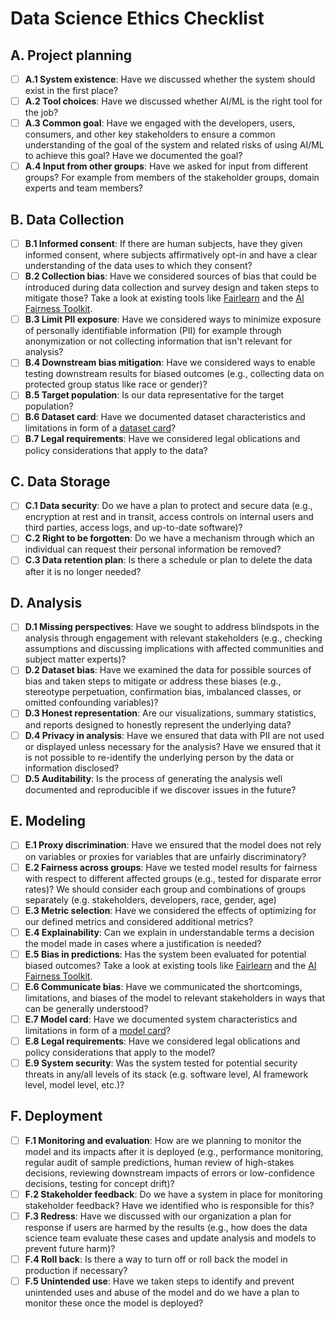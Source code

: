 # Data Science Ethics Checklist

## A. Project planning
 - [ ] **A.1 System existence**: Have we discussed whether the system should exist in the first place?
 - [ ] **A.2 Tool choices**: Have we discussed whether AI/ML is the right tool for the job?
 - [ ] **A.3 Common goal**: Have we engaged with the developers, users, consumers, and other key stakeholders to ensure a common understanding of the goal of the system and related risks of using AI/ML to achieve this goal? Have we documented the goal?
 - [ ] **A.4 Input from other groups**: Have we asked for input from different groups? For example from members of the stakeholder groups, domain experts and team members?

## B. Data Collection
 - [ ] **B.1 Informed consent**: If there are human subjects, have they given informed consent, where subjects affirmatively opt-in and have a clear understanding of the data uses to which they consent?
 - [ ] **B.2 Collection bias**: Have we considered sources of bias that could be introduced during data collection and survey design and taken steps to mitigate those? Take a look at existing tools like [Fairlearn](https://fairlearn.org) and the [AI Fairness Toolkit](https://github.com/Trusted-AI/AIF360).
 - [ ] **B.3 Limit PII exposure**: Have we considered ways to minimize exposure of personally identifiable information (PII) for example through anonymization or not collecting information that isn't relevant for analysis?
 - [ ] **B.4 Downstream bias mitigation**: Have we considered ways to enable testing downstream results for biased outcomes (e.g., collecting data on protected group status like race or gender)?
 - [ ] **B.5 Target population**: Is our data representative for the target population?
 - [ ] **B.6 Dataset card**: Have we documented dataset characteristics and limitations in form of a [dataset card](dataset_card_template.md)?
 - [ ] **B.7 Legal requirements**: Have we considered legal oblications and policy considerations that apply to the data?

## C. Data Storage
 - [ ] **C.1 Data security**: Do we have a plan to protect and secure data (e.g., encryption at rest and in transit, access controls on internal users and third parties, access logs, and up-to-date software)?
 - [ ] **C.2 Right to be forgotten**: Do we have a mechanism through which an individual can request their personal information be removed?
 - [ ] **C.3 Data retention plan**: Is there a schedule or plan to delete the data after it is no longer needed?

## D. Analysis
 - [ ] **D.1 Missing perspectives**: Have we sought to address blindspots in the analysis through engagement with relevant stakeholders (e.g., checking assumptions and discussing implications with affected communities and subject matter experts)?
 - [ ] **D.2 Dataset bias**: Have we examined the data for possible sources of bias and taken steps to mitigate or address these biases (e.g., stereotype perpetuation, confirmation bias, imbalanced classes, or omitted confounding variables)?
 - [ ] **D.3 Honest representation**: Are our visualizations, summary statistics, and reports designed to honestly represent the underlying data?
 - [ ] **D.4 Privacy in analysis**: Have we ensured that data with PII are not used or displayed unless necessary for the analysis? Have we ensured that it is not possible to re-identify the underlying person by the data or information disclosed?
 - [ ] **D.5 Auditability**: Is the process of generating the analysis well documented and reproducible if we discover issues in the future?

## E. Modeling
 - [ ] **E.1 Proxy discrimination**: Have we ensured that the model does not rely on variables or proxies for variables that are unfairly discriminatory?
 - [ ] **E.2 Fairness across groups**: Have we tested model results for fairness with respect to different affected groups (e.g., tested for disparate error rates)? We should consider each group and combinations of groups separately (e.g. stakeholders, developers, race, gender, age)
 - [ ] **E.3 Metric selection**: Have we considered the effects of optimizing for our defined metrics and considered additional metrics?
 - [ ] **E.4 Explainability**: Can we explain in understandable terms a decision the model made in cases where a justification is needed?
 - [ ] **E.5 Bias in predictions**: Has the system been evaluated for potential biased outcomes? Take a look at existing tools like [Fairlearn](https://fairlearn.org) and the [AI Fairness Toolkit](https://github.com/Trusted-AI/AIF360).
 - [ ] **E.6 Communicate bias**: Have we communicated the shortcomings, limitations, and biases of the model to relevant stakeholders in ways that can be generally understood?
 - [ ] **E.7 Model card**: Have we documented system characteristics and limitations in form of a [model card](model_card_template.md)?
 - [ ] **E.8 Legal requirements**: Have we considered legal oblications and policy considerations that apply to the model?
 - [ ] **E.9 System security**: Was the system tested for potential security threats in any/all levels of its stack (e.g. software level, AI framework level, model level, etc.)?

## F. Deployment
 - [ ] **F.1 Monitoring and evaluation**: How are we planning to monitor the model and its impacts after it is deployed (e.g., performance monitoring, regular audit of sample predictions, human review of high-stakes decisions, reviewing downstream impacts of errors or low-confidence decisions, testing for concept drift)?
 - [ ] **F.2 Stakeholder feedback**: Do we have a system in place for monitoring stakeholder feedback? Have we identified who is responsible for this?
 - [ ] **F.3 Redress**: Have we discussed with our organization a plan for response if users are harmed by the results (e.g., how does the data science team evaluate these cases and update analysis and models to prevent future harm)?
 - [ ] **F.4 Roll back**: Is there a way to turn off or roll back the model in production if necessary?
 - [ ] **F.5 Unintended use**: Have we taken steps to identify and prevent unintended uses and abuse of the model and do we have a plan to monitor these once the model is deployed?
